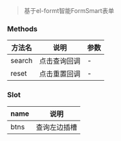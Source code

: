 > 基于el-formt智能FormSmart表单

<script>
import BaseUse from './base.md'
import SlotUse from './slot.md'


export default {
    components: {
       BaseUse,
       SlotUse,
    }
}
</script>

<base-use></base-use>
<slot-use></slot-use>


### Methods

| 方法名      | 说明          | 参数
|---------- |-------------- | --------------
| search | 点击查询回调 | -
| reset | 点击重置回调| -| string)


### Slot
| name | 说明 |
|------|--------|
| btns |  查询左边插槽|

